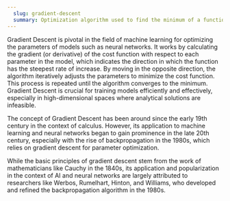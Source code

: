 ```yaml
---
  slug: gradient-descent
  summary: Optimization algorithm used to find the minimum of a function by iteratively moving towards the steepest descent direction. title: Gradient Descent year_origin: 1847
---
```


Gradient Descent is pivotal in the field of machine learning for optimizing the parameters of models such as neural networks. It works by calculating the gradient (or derivative) of the cost function with respect to each parameter in the model, which indicates the direction in which the function has the steepest rate of increase. By moving in the opposite direction, the algorithm iteratively adjusts the parameters to minimize the cost function. This process is repeated until the algorithm converges to the minimum. Gradient Descent is crucial for training models efficiently and effectively, especially in high-dimensional spaces where analytical solutions are infeasible.

The concept of Gradient Descent has been around since the early 19th century in the context of calculus. However, its application to machine learning and neural networks began to gain prominence in the late 20th century, especially with the rise of backpropagation in the 1980s, which relies on gradient descent for parameter optimization.

While the basic principles of gradient descent stem from the work of mathematicians like Cauchy in the 1840s, its application and popularization in the context of AI and neural networks are largely attributed to researchers like Werbos, Rumelhart, Hinton, and Williams, who developed and refined the backpropagation algorithm in the 1980s.
